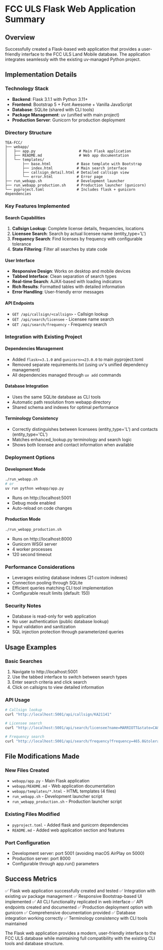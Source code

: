 # FCC ULS Flask Web Application Summary

## Overview
Successfully created a Flask-based web application that provides a user-friendly interface to the FCC ULS Land Mobile database. The application integrates seamlessly with the existing uv-managed Python project.

## Implementation Details

### Technology Stack
- **Backend**: Flask 3.1.1 with Python 3.11+
- **Frontend**: Bootstrap 5 + Font Awesome + Vanilla JavaScript
- **Database**: SQLite (shared with CLI tools)
- **Package Management**: uv (unified with main project)
- **Production Server**: Gunicorn for production deployment

### Directory Structure
```
TEA-FCC/
├── webapp/
│   ├── app.py                    # Main Flask application
│   ├── README.md                 # Web app documentation
│   └── templates/
│       ├── base.html            # Base template with Bootstrap
│       ├── index.html           # Main search interface
│       ├── callsign_detail.html # Detailed callsign view
│       └── error.html           # Error page
├── run_webapp.sh                # Development launcher
├── run_webapp_production.sh     # Production launcher (gunicorn)
└── pyproject.toml               # Includes flask + gunicorn dependencies
```

### Key Features Implemented

#### Search Capabilities
1. **Callsign Lookup**: Complete license details, frequencies, locations
2. **Licensee Search**: Search by actual licensee name (entity_type='L')
3. **Frequency Search**: Find licenses by frequency with configurable tolerance
4. **State Filtering**: Filter all searches by state code

#### User Interface
- **Responsive Design**: Works on desktop and mobile devices
- **Tabbed Interface**: Clean separation of search types
- **Real-time Search**: AJAX-based with loading indicators
- **Rich Results**: Formatted tables with detailed information
- **Error Handling**: User-friendly error messages

#### API Endpoints
- `GET /api/callsign/<callsign>` - Callsign lookup
- `GET /api/search/licensee` - Licensee name search
- `GET /api/search/frequency` - Frequency search

### Integration with Existing Project

#### Dependencies Management
- Added `flask>=3.1.0` and `gunicorn>=23.0.0` to main pyproject.toml
- Removed separate requirements.txt (using uv's unified dependency management)
- All dependencies managed through `uv add` commands

#### Database Integration
- Uses the same SQLite database as CLI tools
- Automatic path resolution from webapp directory
- Shared schema and indexes for optimal performance

#### Terminology Consistency
- Correctly distinguishes between licensees (entity_type='L') and contacts (entity_type='CL')
- Matches enhanced_lookup.py terminology and search logic
- Shows both licensee and contact information when available

### Deployment Options

#### Development Mode
```bash
./run_webapp.sh
# or
uv run python webapp/app.py
```
- Runs on http://localhost:5001
- Debug mode enabled
- Auto-reload on code changes

#### Production Mode
```bash
./run_webapp_production.sh
```
- Runs on http://localhost:8000
- Gunicorn WSGI server
- 4 worker processes
- 120 second timeout

### Performance Considerations
- Leverages existing database indexes (21 custom indexes)
- Connection pooling through SQLite
- Efficient queries matching CLI tool implementation
- Configurable result limits (default: 150)

### Security Notes
- Database is read-only for web application
- No user authentication (public database lookup)
- Input validation and sanitization
- SQL injection protection through parameterized queries

## Usage Examples

### Basic Searches
1. Navigate to http://localhost:5001
2. Use the tabbed interface to switch between search types
3. Enter search criteria and click search
4. Click on callsigns to view detailed information

### API Usage
```bash
# Callsign lookup
curl "http://localhost:5001/api/callsign/KA21141"

# Licensee search
curl "http://localhost:5001/api/search/licensee?name=MARRIOTT&state=CA&limit=50"

# Frequency search  
curl "http://localhost:5001/api/search/frequency?frequency=465.0&tolerance=0.001&state=TX"
```

## File Modifications Made

### New Files Created
- `webapp/app.py` - Main Flask application
- `webapp/README.md` - Web application documentation
- `webapp/templates/*.html` - HTML templates (4 files)
- `run_webapp.sh` - Development launcher script
- `run_webapp_production.sh` - Production launcher script

### Existing Files Modified
- `pyproject.toml` - Added flask and gunicorn dependencies
- `README.md` - Added web application section and features

### Port Configuration
- Development server: port 5001 (avoiding macOS AirPlay on 5000)
- Production server: port 8000
- Configurable through app.run() parameters

## Success Metrics
✅ Flask web application successfully created and tested
✅ Integration with existing uv package management
✅ Responsive Bootstrap-based UI implemented
✅ All CLI functionality replicated in web interface
✅ API endpoints created and documented
✅ Production deployment option with gunicorn
✅ Comprehensive documentation provided
✅ Database integration working correctly
✅ Terminology consistency with CLI tools maintained

The Flask web application provides a modern, user-friendly interface to the FCC ULS database while maintaining full compatibility with the existing CLI tools and database structure.
